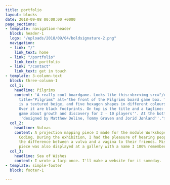 ```yaml
---
title: portfolio
layout: blocks
date: 2018-09-08 00:00:00 +0000
page_sections:
- template: navigation-header
  block: header-1
  logo: "/uploads/2018/09/04/boldsignature-2.png"
  navigation:
  - link: "/"
    link_text: home
  - link: "/portfolio"
    link_text: portfolio
  - link: "/contact"
    link_text: get in touch
- template: 3-column-text
  block: three-column-1
  col_1:
    headline: Pilgrims
    content: 'A really cool boardgame. Looks like this:<br><img src="/uploads/2018/09/04/boxfront.png"
      title="Pilgrims" alt="the front of the Pilgrims board game box. The background
      is a textured beige, and five hexagon shapes in different colours form a path.
      Over it are black footprints. On top is the title and a tagline: '' a social
      game about growth and discovery for 2 - 10 players''. At the bottom it says:
      ''designed by Matthew Deline, Tommy Graven and Jorid Jønland''.">'
  col_2:
    headline: Vulvas
    content: A projection mapping piece I made for the module Workshops in Creative
      Coding. During the exhibition, I had the pleasure of hearing people explain
      the difference between a vulva and a vagina to their friends. Mission successful!<br><br>The
      piece was also displayed at a gallery with a name I 100% remember.
  col_3:
    headline: Sea of Wishes
    content: I wrote a larp once. I'll make a website for it someday.
- template: simple-footer
  block: footer-1

---
```

